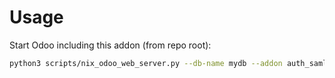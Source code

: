 # Usage

Start Odoo including this addon (from repo root):

```bash
python3 scripts/nix_odoo_web_server.py --db-name mydb --addon auth_saml
```

